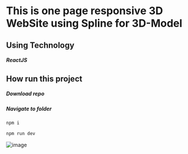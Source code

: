 <h1>This is one page responsive 3D WebSite using Spline for 3D-Model</h1>

<h2>Using Technology</h2>

<h5>ReactJS<h5>

<h2>How run this project</h2>

<h5>Download repo</h5>

<h5>Navigate to folder</h5>


```html
npm i
```

```html
npm run dev
```

![image](https://github.com/StanislavKamenov/3D-Website-react/assets/76092821/5c503786-148d-4834-be55-8b28db0f24d7)

